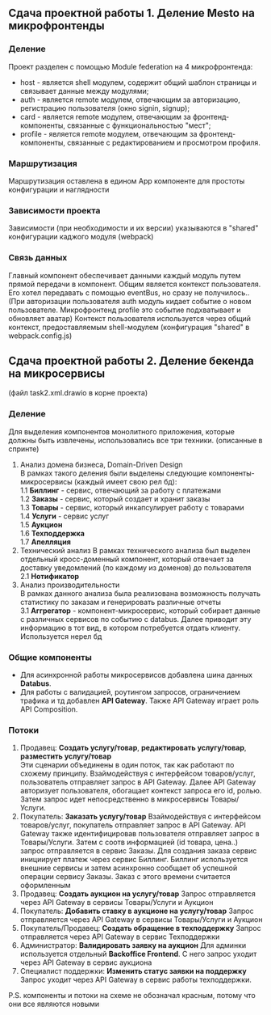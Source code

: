## Сдача проектной работы 1. Деление Mesto на микрофронтенды

### <b>Деление</b>
Проект разделен с помощью Module federation на 4 микрофронтенда:
* host - является shell модулем, содержит общий шаблон страницы и связывает данные между модулями;
* auth - является remote модулем, отвечающим за авторизацию, регистрацию пользователя (окно signin, signup);
* card - является remote модулем, отвечающим за фронтенд-компоненты, связанные с функциональностью "мест";
* profile - является remote модулем, отвечающим за фронтенд-компоненты, связанные с редактированием и просмотром профиля.

### <b>Маршрутизация</b>

Маршрутизация оставлена в едином App компоненте для простоты конфигурации и наглядности

### <b>Зависимости проекта</b>

Зависимости (при необходимости и их версии) указываются в "shared" конфигурации каджого модуля (webpack)

### <b>Связь данных</b>

Главный компонент обеспечивает данными каждый модуль путем прямой передачи в компонент.
Общим является контекст пользователя. Его хотел передавать с помощью eventBus, но сразу не получилось..
(При авторизации пользователя auth модуль кидает событие о новом пользователе. Микрофронтенд profile это событие подхватывает и обновляет аватар)
Контекст пользователя используется через общий контекст, предоставляемым shell-модулем (конфигурация "shared" в webpack.config.js)

## Сдача проектной работы 2. Деление бекенда на микросервисы
(файл task2.xml.drawio в корне проекта)

### <b>Деление</b>
Для выделения компонентов монолитного приложения, которые должны быть извлечены, использовались все три техники. (описанные в спринте)
1. Анализ домена бизнеса, Domain-Driven Design    
В рамках такого деления были выделены следующие компоненты-микросервисы (каждый имеет свою рел бд):    
 1.1 <b>Биллинг</b> - сервис, отвечающий за работу с платежами     
 1.2 <b>Заказы</b> - сервис, который создает и хранит заказы    
 1.3 <b>Товары</b> - сервис, который инкапсулирует работу с товарами    
 1.4 <b>Услуги</b> - сервис услуг    
 1.5 <b>Аукцион</b>    
 1.6 <b>Техподдержка</b>    
 1.7 <b>Апелляция</b>    
2. Технический анализ
В рамках технического анализа был выделен отдельный кросс-доменный компонент, который отвечает за доставку уведомлений (по каждому из доменов) до пользователя    
   2.1 <b>Нотификатор</b>
3. Анализ производительности    
В рамках данного анализа была реализована возможность получать статистику по заказам и генерировать различные отчеты    
    3.1 <b>Аггрегатор</b> - компонент-микросервис, который собирает данные с различных сервисов по событию с databus. Далее приводит эту информацию в тот вид, в котором потребуется отдать клиенту. Используется нерел бд

### <b>Общие компоненты</b>
* Для асинхронной работы микросервисов добавлена шина данных <b>Databus</b>. 
* Для работы с валидацией, роутингом запросов, ограничением трафика и тд добавлен <b>API Gateway</b>. Также API Gateway играет роль API Composition.

### <b>Потоки</b>
1. Продавец: <b>Создать услугу/товар</b>, <b>редактировать услугу/товар</b>, <b>разместить услугу/товар</b>    
Эти сценарии объединены в один поток, так как работают по схожему принципу. 
Взаймодействуя с интерфейсом товаров/услуг, пользователь отправляет запрос в API Gateway. Далее API Gateway авторизует пользователя, обогащает контекст запроса его id, ролью. Затем запрос идет непосредственно в микросервисы Товары/Услуги.
2. Покупатель: <b>Заказать услугу/товар</b>
Взаймодействуя с интерфейсом товаров/услуг, покупатель отправляет запрос в API Gateway. API Gateway также идентифицировав пользователя отправляет запрос в Товары/Услуги. Затем с соотв информацией (id товара, цена..) запрос отправляется в сервис Заказы. Для создания заказа сервис инициирует платеж через сервис Биллинг. Биллинг используется внешние сервисы и затем асинхронно сообщает об успешной операции сервису Заказы. Заказ с этого времени считается оформленным
3. Продавец: <b>Создать аукцион на услугу/товар</b>
Запрос отправляется через API Gateway в сервисы Товары/Услуги и Аукцион
4. Покупатель: <b>Добавить ставку в аукционе на услугу/товар</b>
Запрос отправляется через API Gateway в сервисы Товары/Услуги и Аукцион
5. Покупатель/Продавец: <b>Создать обращение в техподдержку</b>
Запрос отправляется через API Gateway в сервис Техподдержки
6. Администратор: <b>Валидировать заявку на аукцион</b>
Для админки используется отдельный <b>Backoffice Frontend</b>. С него запрос уходит через API Gateway в сервис аукциона
7. Специалист поддержки: <b>Изменить статус заявки на поддержку</b>
Запрос уходит через API Gateway в сервис работы техподдержки.

P.S. компоненты и потоки на схеме не обозначал красным, потому что они все являются новыми


